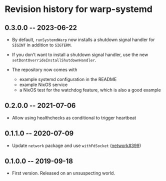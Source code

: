 # Revision history for warp-systemd

## 0.3.0.0 -- 2023-06-22

 * By default, `runSystemdWarp` now installs a shutdown signal handler for `SIGINT` in addition to `SIGTERM`.

 * If you don't want to install a shutdown signal handler, use the new `setDontOverrideInstallShutdownHandler`.

 * The repository now comes with
     - example systemd configuration in the README
     - example NixOS service
     - a NixOS test for the watchdog feature, which is also a good example

## 0.2.0.0 -- 2021-07-06

 * Allow using healthchecks as conditional to trigger heartbeat

## 0.1.1.0 -- 2020-07-09

 * Update `network` package and use `withFdSocket` ([network#399](https://github.com/haskell/network/pull/399))

## 0.1.0.0 -- 2019-09-18

 * First version. Released on an unsuspecting world.
